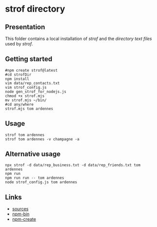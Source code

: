 strof directory
===============


Presentation
------------

This folder contains a local installation of *strof* and the *directory text files* used by *strof*.


Getting started
---------------

```shell
#npm create strof@latest
#cd strofDir
npm install
vim data/rep_contacts.txt
vim strof_config.js
node gen_strof_for_nodejs.js
chmod +x strof.mjs
mv strof.mjs ~/bin/
#cd any/where
strof.mjs tom ardennes
```


Usage
-----

```shell
strof tom ardennes
strof tom ardennes -v champagne -a
```


Alternative usage
-----------------

```shell
npx strof -d data/rep_business.txt -d data/rep_friends.txt tom ardennes
npm run
npm run run -- tom ardennes
node strof_config.js tom ardennes
```


Links
-----

- [sources](https://github.com/charlyoleg2/strof)
- [npm-bin](https://www.npmjs.com/package/strof)
- [npm-create](https://www.npmjs.com/package/create-strof)

